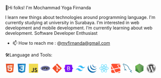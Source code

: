 👋Hi folks! I'm Mochammad Yoga Firnanda

I learn new things about technologies around programming language. I'm currently studying at university in Surabaya. I’m interested in web development and mobile development. I’m currently learning about web development. Software Developer Enthusiast

- 📫 How to reach me : @myfirnanda@gmail.com

🛠️Language and Tools:
<!-- https://github.com/devicons/devicon/tree/master/icons -->
<!-- https://www.sitepoint.com/github-profile-readme/ -->
<img src="https://github.com/devicons/devicon/blob/master/icons/html5/html5-original.svg" title="HTML5" alt="HTML5" width="30" height="30">&nbsp;
<img src="https://github.com/devicons/devicon/blob/master/icons/css3/css3-original.svg" title="CSS3" alt="CSS3" width="30" height="30">&nbsp;
<img src="https://github.com/devicons/devicon/blob/master/icons/javascript/javascript-original.svg" title="Javascript" alt="Javascript" width="30" height="30">&nbsp;
<img src="https://github.com/devicons/devicon/blob/master/icons/php/php-original.svg" title="PHP" alt="PHP" width="30" height="30">&nbsp;
<img src="https://github.com/devicons/devicon/blob/master/icons/git/git-original.svg" title="Git" alt="Git" width="30" height="30">&nbsp;
<img src="https://github.com/devicons/devicon/blob/master/icons/bootstrap/bootstrap-original.svg" title="Bootstrap" alt="Bootstrap" width="30" height="30">&nbsp;
<img src="https://github.com/devicons/devicon/blob/master/icons/tailwindcss/tailwindcss-plain.svg" title="TailwindCSS" alt="TailwindCSS" width="30" height="30">&nbsp;
<img src="https://github.com/devicons/devicon/blob/master/icons/jquery/jquery-original.svg" title="JQuery" alt="JQuery" width="30" height="30">&nbsp;
<img src="https://github.com/devicons/devicon/blob/master/icons/react/react-original.svg" title="ReactJS" alt="ReactJS" width="30" height="30">&nbsp;
<img src="https://github.com/devicons/devicon/blob/master/icons/laravel/laravel-plain.svg" title="Laravel" alt="Laravel" width="30" height="30">&nbsp;
<img src="https://github.com/devicons/devicon/blob/master/icons/mysql/mysql-original.svg" title="MySQL" alt="MySQL" width="30" height="30">&nbsp;
<img src="https://raw.githubusercontent.com/github/explore/80688e429a7d4ef2fca1e82350fe8e3517d3494d/topics/nodejs/nodejs.png" title="NodeJS" alt="NodeJS" width="30" height="30">&nbsp;
<img src="https://github.com/devicons/devicon/blob/master/icons/wordpress/wordpress-plain.svg" title="Wordpress" alt="Wordpress" width="30" height="30">&nbsp;

<!---
yg-firnanda/yg-firnanda is a ✨ special ✨ repository because its `README.md` (this file) appears on your GitHub profile.
You can click the Preview link to take a look at your changes.
--->

